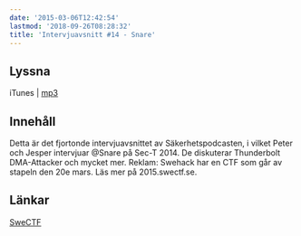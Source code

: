 ```yaml
---
date: '2015-03-06T12:42:54'
lastmod: '2018-09-26T08:28:32'
title: 'Intervjuavsnitt #14 - Snare'
---
```

## Lyssna

iTunes \| [mp3](http://traffic.libsyn.com/sakerhetspodcasten/sec-t-snare-mixdown.mp3) 

## Innehåll

Detta är det fjortonde intervjuavsnittet av Säkerhetspodcasten, i vilket Peter och
Jesper intervjuar @Snare på Sec-T 2014. De diskuterar Thunderbolt DMA-Attacker och
mycket mer. Reklam: Swehack har en CTF som går av stapeln den 20e mars. Läs mer på 2015.swectf.se.

## Länkar

[SweCTF](http://2015.swectf.se) 
